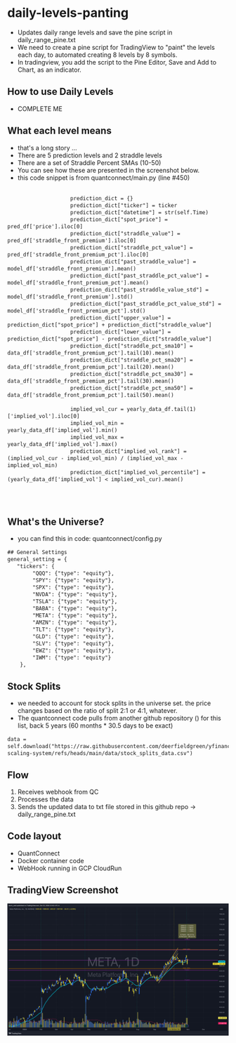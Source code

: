 # daily-levels-panting

- Updates daily range levels and save the pine script in daily_range_pine.txt
- We need to create a pine script for TradingView to "paint" the levels each day, to automated creating 8 levels by 8 symbols.
- In tradingview, you add the script to the Pine Editor, Save and Add to Chart, as an indicator. 

## How to use Daily Levels
- COMPLETE ME 


## What each level means
- that's a long story ...
- There are 5 prediction levels and 2 straddle levels
- There are a set of Straddle Percent SMAs (10-50)
- You can see how these are presented in the screenshot below.
- this code snippet is from quantconnect/main.py (line #450)
```

                    prediction_dict = {}
                    prediction_dict["ticker"] = ticker
                    prediction_dict["datetime"] = str(self.Time)
                    prediction_dict["spot_price"] = pred_df['price'].iloc[0]
                    prediction_dict["straddle_value"] = pred_df['straddle_front_premium'].iloc[0]
                    prediction_dict["straddle_pct_value"] = pred_df['straddle_front_premium_pct'].iloc[0]
                    prediction_dict["past_straddle_value"] = model_df['straddle_front_premium'].mean()
                    prediction_dict["past_straddle_pct_value"] = model_df['straddle_front_premium_pct'].mean()
                    prediction_dict["past_straddle_value_std"] = model_df['straddle_front_premium'].std()
                    prediction_dict["past_straddle_pct_value_std"] = model_df['straddle_front_premium_pct'].std()
                    prediction_dict["upper_value"] = prediction_dict["spot_price"] + prediction_dict["straddle_value"]
                    prediction_dict["lower_value"] = prediction_dict["spot_price"] - prediction_dict["straddle_value"]
                    prediction_dict["straddle_pct_sma10"] = data_df['straddle_front_premium_pct'].tail(10).mean()
                    prediction_dict["straddle_pct_sma20"] = data_df['straddle_front_premium_pct'].tail(20).mean()
                    prediction_dict["straddle_pct_sma30"] = data_df['straddle_front_premium_pct'].tail(30).mean()
                    prediction_dict["straddle_pct_sma50"] = data_df['straddle_front_premium_pct'].tail(50).mean()

                    implied_vol_cur = yearly_data_df.tail(1)['implied_vol'].iloc[0]
                    implied_vol_min = yearly_data_df['implied_vol'].min()
                    implied_vol_max = yearly_data_df['implied_vol'].max()
                    prediction_dict["implied_vol_rank"] = (implied_vol_cur - implied_vol_min) / (implied_vol_max - implied_vol_min)
                    prediction_dict["implied_vol_percentile"] = (yearly_data_df['implied_vol'] < implied_vol_cur).mean()




```
## What's the Universe?
- you can find this in code: quantconnect/config.py
```
## General Settings
general_setting = {
   "tickers": {
        "QQQ": {"type": "equity"},
        "SPY": {"type": "equity"},
        "SPX": {"type": "equity"},
        "NVDA": {"type": "equity"},
        "TSLA": {"type": "equity"},
        "BABA": {"type": "equity"},
        "META": {"type": "equity"},
        "AMZN": {"type": "equity"},
        "TLT": {"type": "equity"},
        "GLD": {"type": "equity"},
        "SLV": {"type": "equity"},
        "EWZ": {"type": "equity"},
        "IWM": {"type": "equity"}
    },
```

## Stock Splits
- we needed to account for stock splits in the universe set. the price changes based on the ratio of split 2:1 or 4:1, whatever. 
- The quantconnect code pulls from another github repository () for this list, back 5 years (60 months * 30.5 days to be exact)

``` 
data = self.download("https://raw.githubusercontent.com/deerfieldgreen/yfinance-scaling-system/refs/heads/main/data/stock_splits_data.csv")
```

## Flow
1) Receives webhook from QC
2) Processes the data
3) Sends the updated data to txt file stored in this github repo -> daily_range_pine.txt



## Code layout
- QuantConnect 
- Docker container code 
- WebHook running in GCP CloudRun



## TradingView Screenshot

![Screenshot of TradingView in $META.](images/META_2024-10-31_22-52-47_a1298.png)